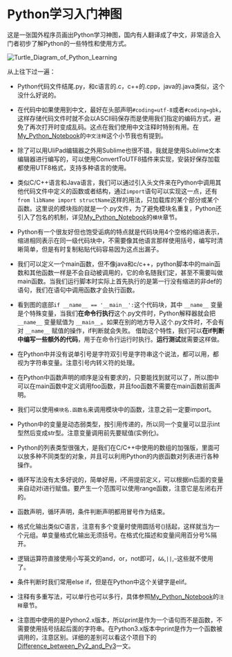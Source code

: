 # Python学习入门神图

这是一张国外程序员画出Python学习神图，国内有人翻译成了中文，非常适合入门者初步了解Python的一些特性和使用方式。

![Turtle_Diagram_of_Python_Learning](https://github.com/familyld/learnpython/tree/master/graph/Turtle_Diagram_of_Python_Learning.png)

从上往下过一遍：

- Python代码文件结尾.py，和c语言的.c，c++的.cpp，java的.java类似，这个没什么好说的。

- 在代码中如果使用到中文，最好在头部声明`#coding=utf-8`或者`#coding=gbk`，这样存储代码文件时就不会以ASCII码保存而是使用我们指定的编码方式，避免了再次打开时变成乱码。这点在我们使用中文注释时特别有用。在[My_Python_Notebook](https://github.com/familyld/learnpython/blob/master/My_Python_Notebook.md)的`中文注释`这个小节我也有提到。

- 除了可以用UliPad编辑器之外用Sublime也很不错，我就是使用Sublime文本编辑器进行编写的，可以使用ConvertToUTF8插件来实现，安装好保存加载都使用UTF8格式，支持多种语言的使用。

- 类似C/C++语言和Java语言，我们可以通过引入头文件来在Python中调用其他代码文件中定义的函数或者结构，通过`import`语句可以实现这一点，还有`from libName import structName`这样的用法，只加载库的某个部分或某个函数。这里说的模块指的就是一个.py文件，为了避免模块名重复，Python还引入了包名的机制，详见[My_Python_Notebook](https://github.com/familyld/learnpython/blob/master/My_Python_Notebook.md)的`模块`章节。

- Python有一个很友好但也饱受诟病的特点就是代码块用4个空格的缩进表示，缩进相同表示在同一级代码块中，不需要像其他语言那样使用括号，编写时清晰简单，但是有时复制粘贴代码容易因为这点出漏子。

- 我们可以定义一个main函数，但不像java和c/c++，python脚本中的main函数和其他函数一样是不会自动被调用的，它的命名随我们定，甚至不需要叫做main函数。当我们运行脚本时实际上首先执行的是第一行没有缩进的非def的语句，我们在语句中调用函数才会执行函数。

- 看到图的底部`if __name__ == '__main__':`这个代码块，其中 `__name__` 变量是个特殊变量，当我们**在命令行执行**这个.py文件时，Python解释器就会把`__name__` 变量赋值为 `__main__`。如果在别的地方导入这个.py文件时，不会有对 `__name__` 赋值的操作，if判断就会失败。 借助这个特性，我们可以**在if判断中编写一些额外的代码**，用于在命令行运行时执行。**运行测试**就需要这样做。

- 在Python中并没有说单引号是字符双引号是字符串这个说法，都可以用，都视为字符串变量。注意引号内转义符的处理。

- 在Python中函数声明的顺序是没有要求的，只要能找到就可以了，所以图中可以在main函数中定义调用foo函数，并且foo函数不需要在main函数前面声明。

- 我们可以使用`模块名.函数名`来调用模块中的函数，注意之前一定要import。

- Python中的变量是动态弱类型，按引用传递的，所以同一个变量可以显示int型然后变成str型。注意变量调用前先要赋值(实例化)。

- Python的列表类型很强大，是我们在C/C++中使用的数组的加强版，里面可以放多种不同类型的对象，并且可以利用Python的内嵌函数对列表进行各种操作。

- 循环写法没有太多好说的，简单好用，i不用提前定义，可以根据in后面的变量来自动对i进行赋值。要产生一个范围可以使用range函数，注意它是左闭右开的。

- 函数声明，循环声明，条件判断声明都用冒号作为结束。

- 格式化输出类似C语言，注意有多个变量时使用圆括号()括起，这样就当为一个元组。单变量格式化输出无须括号。在格式化描述和变量间用百分号%隔开。

- 逻辑运算符直接使用小写英文的and，or，not即可，`&&`,`||`,`~`这些就不使用了。

- 条件判断时我们常用else if，但是在Python中这个关键字是elif。

- 注释有多重写法，可以单行也可以多行，具体参照[My_Python_Notebook](https://github.com/familyld/learnpython/blob/master/My_Python_Notebook.md)的`注释`章节。

- 注意图中使用的是Python2.x版本，所以print是作为一个语句而不是函数，不需要使用括号括起后面的字符串。在Python3.x版本中print是作为一个函数被调用的，注意区别。详细的差别可以看这个项目下的[Difference_between_Py2_and_Py3](https://github.com/familyld/learnpython/blob/master/Difference_between_Py2_and_Py3.md)一文。
